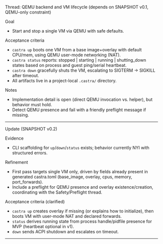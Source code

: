 Thread: QEMU backend and VM lifecycle (depends on SNAPSHOT v0.1, QEMU-only constraint)

Goal
- Start and stop a single VM via QEMU with safe defaults.

Acceptance criteria
- `castra up` boots one VM from a base image+overlay with default CPU/mem, using QEMU user-mode networking (NAT).
- `castra status` reports: stopped | starting | running | shutting_down states based on process and guest ping/serial heartbeat.
- `castra down` gracefully shuts the VM, escalating to SIGTERM → SIGKILL after timeout.
- All artifacts live in a project-local `.castra/` directory.

Notes
- Implementation detail is open (direct QEMU invocation vs. helper), but behavior must hold.
- Detect QEMU presence and fail with a friendly preflight message if missing.
---
Update (SNAPSHOT v0.2)

Evidence
- CLI scaffolding for `up`/`down`/`status` exists; behavior currently NYI with structured errors.

Refinement
- First pass targets single VM only, driven by fields already present in generated castra.toml (base_image, overlay, cpus, memory, port_forwards).
- Include a preflight for QEMU presence and overlay existence/creation, coordinating with the Safety/Preflight thread.

Acceptance criteria (clarified)
- `castra up` creates overlay if missing (or explains how to initialize), then boots VM with user-mode NAT and declared forwards.
- `status` derives running state from process handle/pidfile presence for MVP (heartbeat optional in v1).
- `down` sends ACPI shutdown and escalates on timeout.

---

